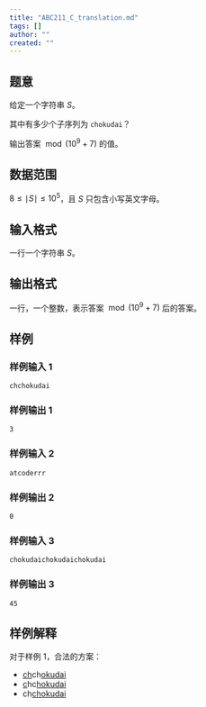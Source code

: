 ```yaml
---
title: "ABC211_C_translation.md"
tags: []
author: ""
created: ""
---
```


## 题意

给定一个字符串 $S$。

其中有多少个子序列为 `chokudai`？

输出答案 $\bmod (10^9+7)$ 的值。

## 数据范围

$8\le \mid S\mid \le 10^5$，且 $S$ 只包含小写英文字母。

## 输入格式

一行一个字符串 $S$。

## 输出格式

一行，一个整数，表示答案 $\bmod (10^9+7)$ 后的答案。

## 样例

### 样例输入 1

```
chchokudai
```

### 样例输出 1

```
3
```

### 样例输入 2

```
atcoderrr
```

### 样例输出 2

```
0
```

### 样例输入 3

```
chokudaichokudaichokudai
```

### 样例输出 3

```
45
```

## 样例解释

对于样例 1，合法的方案：

- <u>ch</u>ch<u>okudai</u> 
- <u>c</u>hc<u>hokudai</u>
- ch<u>chokudai</u>


